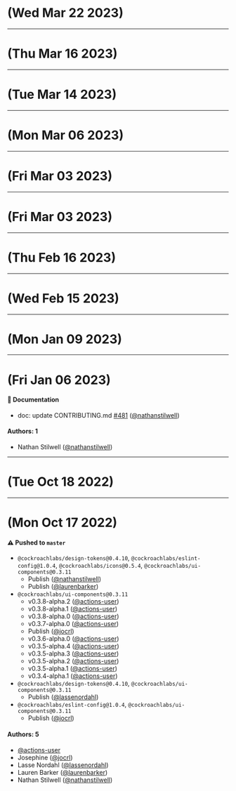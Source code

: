 # (Wed Mar 22 2023)



---

# (Thu Mar 16 2023)



---

# (Tue Mar 14 2023)



---

# (Mon Mar 06 2023)



---

# (Fri Mar 03 2023)



---

# (Fri Mar 03 2023)



---

# (Thu Feb 16 2023)



---

# (Wed Feb 15 2023)



---

# (Mon Jan 09 2023)



---

# (Fri Jan 06 2023)

#### 📝 Documentation

- doc: update CONTRIBUTING.md [#481](https://github.com/cockroachdb/ui/pull/481) ([@nathanstilwell](https://github.com/nathanstilwell))

#### Authors: 1

- Nathan Stilwell ([@nathanstilwell](https://github.com/nathanstilwell))

---

# (Tue Oct 18 2022)



---

# (Mon Oct 17 2022)

#### ⚠️ Pushed to `master`

- `@cockroachlabs/design-tokens@0.4.10`, `@cockroachlabs/eslint-config@1.0.4`, `@cockroachlabs/icons@0.5.4`, `@cockroachlabs/ui-components@0.3.11`
  - Publish ([@nathanstilwell](https://github.com/nathanstilwell))
  - Publish ([@laurenbarker](https://github.com/laurenbarker))
- `@cockroachlabs/ui-components@0.3.11`
  - v0.3.8-alpha.2 ([@actions-user](https://github.com/actions-user))
  - v0.3.8-alpha.1 ([@actions-user](https://github.com/actions-user))
  - v0.3.8-alpha.0 ([@actions-user](https://github.com/actions-user))
  - v0.3.7-alpha.0 ([@actions-user](https://github.com/actions-user))
  - Publish ([@jocrl](https://github.com/jocrl))
  - v0.3.6-alpha.0 ([@actions-user](https://github.com/actions-user))
  - v0.3.5-alpha.4 ([@actions-user](https://github.com/actions-user))
  - v0.3.5-alpha.3 ([@actions-user](https://github.com/actions-user))
  - v0.3.5-alpha.2 ([@actions-user](https://github.com/actions-user))
  - v0.3.5-alpha.1 ([@actions-user](https://github.com/actions-user))
  - v0.3.4-alpha.1 ([@actions-user](https://github.com/actions-user))
- `@cockroachlabs/design-tokens@0.4.10`, `@cockroachlabs/ui-components@0.3.11`
  - Publish ([@lassenordahl](https://github.com/lassenordahl))
- `@cockroachlabs/eslint-config@1.0.4`, `@cockroachlabs/ui-components@0.3.11`
  - Publish ([@jocrl](https://github.com/jocrl))

#### Authors: 5

- [@actions-user](https://github.com/actions-user)
- Josephine ([@jocrl](https://github.com/jocrl))
- Lasse Nordahl ([@lassenordahl](https://github.com/lassenordahl))
- Lauren Barker ([@laurenbarker](https://github.com/laurenbarker))
- Nathan Stilwell ([@nathanstilwell](https://github.com/nathanstilwell))
